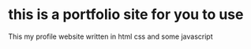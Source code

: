 # this is a portfolio site for you to use 
This my profile website written in html css and some javascript 
